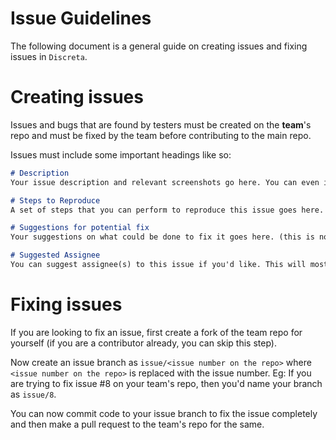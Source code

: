 # Issue Guidelines
The following document is a general guide on creating issues and fixing issues in `Discreta`.

# Creating issues
Issues and bugs that are found by testers must be created on the **team**'s repo and must be fixed by the team before contributing to the main repo.

Issues must include some important headings like so:
```md
# Description
Your issue description and relevant screenshots go here. You can even include the commit that introduced this bug here.

# Steps to Reproduce
A set of steps that you can perform to reproduce this issue goes here.

# Suggestions for potential fix
Your suggestions on what could be done to fix it goes here. (this is not compulsory)

# Suggested Assignee
You can suggest assignee(s) to this issue if you'd like. This will most likely be the contributor(s) who pushed the commit listed above in the description.
```

# Fixing issues
If you are looking to fix an issue, first create a fork of the team repo for yourself (if you are a contributor already, you can skip this step).

Now create an issue branch as `issue/<issue number on the repo>` where `<issue number on the repo>` is replaced with the issue number. Eg: If you are trying to fix issue #8 on your team's repo, then you'd name your branch as `issue/8`.

You can now commit code to your issue branch to fix the issue completely and then make a pull request to the team's repo for the same.